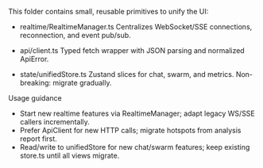 This folder contains small, reusable primitives to unify the UI:

- realtime/RealtimeManager.ts
  Centralizes WebSocket/SSE connections, reconnection, and event pub/sub.

- api/client.ts
  Typed fetch wrapper with JSON parsing and normalized ApiError.

- state/unifiedStore.ts
  Zustand slices for chat, swarm, and metrics. Non-breaking: migrate gradually.

Usage guidance
- Start new realtime features via RealtimeManager; adapt legacy WS/SSE callers incrementally.
- Prefer ApiClient for new HTTP calls; migrate hotspots from analysis report first.
- Read/write to unifiedStore for new chat/swarm features; keep existing store.ts until all views migrate.

